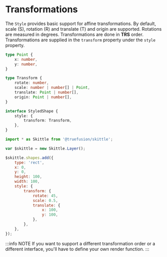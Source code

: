 # Transformations

The `Style` provides basic support for affine transformations.
By default, scale (S), rotation (R) and translate (T) and origin are supported.
Rotations are measured in degrees.
Transformations are done in **TRS** order.
Transformations are supplied in the `transform` property under the `style` property.

```ts
type Point {
	x: number,
	y: number,
}

type Transform {
	rotate: number,
	scale: number | number[] | Point,
	translate: Point | number[],
	origin: Point | number[],
}

interface StyledShape {
	style: {
		transform: Transform,
	},
}
```

```js
import * as Skittle from '@truefusion/skittle';

var $skittle = new Skittle.Layer();

$skittle.shapes.add({
	type: 'rect',
	x: 0,
	y: 0,
	height: 100,
	width: 100,
	style: {
		transform: {
			rotate: 45,
			scale: 0.5,
			translate: {
				x: 100,
				y: 100,
			},
		},
	},
});
```

:::info NOTE
If you want to support a different transformation order or a different interface, you'll have to define your own render function. 
:::
